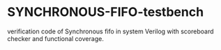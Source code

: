 # SYNCHRONOUS-FIFO-testbench
verification code of Synchronous fifo in system Verilog  with scoreboard checker and functional coverage. 
